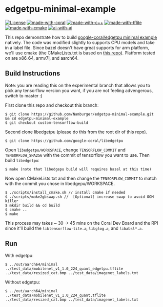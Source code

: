 # edgetpu-minimal-example
[![License](https://img.shields.io/badge/License-Apache%202.0-blue.svg)](https://opensource.org/licenses/Apache-2.0)
[![made-with-coral](https://img.shields.io/badge/Made%20with-Coral-orange)](https://coral.ai/)
[![made-with-c++](https://img.shields.io/badge/Made%20with-C%2B%2B-red)](https://www.cplusplus.com/)
[![made-with-tflite](https://img.shields.io/badge/Made%20with-Tensorflow--Lite-orange)](https://www.tensorflow.org/lite/)
[![made-with-cmake](https://img.shields.io/badge/Made%20with-cmake-Black)](https://cmake.org/)
[![ai-with-ai](https://img.shields.io/badge/AI%20with-AI-brightgreen)](https://en.wikipedia.org/wiki/Artificial_intelligence)

This repo demonstrate how to build [google-coral/edgetpu minimal example](https://github.com/google-coral/edgetpu/blob/master/src/cpp/examples/minimal.cc) natively. The code was modified slightly to supports CPU models and take in a label file. Since bazel doesn't have great supports for arm platform, we'll use cmake (the CMakeLists.txt is based on [this repo](https://github.com/google-coral/edgetpu/pull/88/commits/a5fdb413eb7492abfbec3c0dbc8a5543e7f84874)). Platform tested on are x86_64, armv7l, and aarch64.

## Build Instructions
Note: you are reading this on the experimental branch that allows you to pick any tensorflow version you want, 
if you are not feeling advengerous, switch to master :)

First clone this repo and checkout this branch:
```
$ git clone https://github.com/Namburger/edgetpu-minimal-example.git && cd edgetpu-minimal-example
$ git checkout custom-tensorflow-build
```

Second clone libedgetpu (please do this from the root dir of this repo).
```
$ git clone https://github.com/google-coral/libedgetpu
```
Open `libedgetpu/WORKSPACE`, change `TENSORFLOW_COMMIT` and `TENSORFLOW_SHA256` with the commit of tensorflow you want to use. Then build `libedgetpu`:
```
$ make (note that libedgepu build will requires bazel at this time)
```

Now open CMakeLists.txt and then change the `TENSORFLOW_COMMIT` to match with the commit you chose in libedgepu/WORKSPACE.

```
$ ./scripts/install_cmake.sh // install cmake if needed
$ ./scripts/make2gbswap.sh //  [Optional] increase swap to avoid OOM killer
$ mkdir build && cd build
$ cmake ..
$ make
```
This process may takes ~ 30 -> 45 mins on the Coral Dev Board and the RPI since it'll build the `libtensorflow-lite.a`, `libglog.a`, and `libabsl*.a`.

## Run

With edgetpu:

`$ ../out/aarch64/minimal ../test_data/mobilenet_v1_1.0_224_quant_edgetpu.tflite ../test_data/resized_cat.bmp ../test_data/imagenet_labels.txt`

Without edgetpu:

`$ ../out/aarch64/minimal ../test_data/mobilenet_v1_1.0_224_quant.tflite ../test_data/resized_cat.bmp ../test_data/imagenet_labels.txt`
